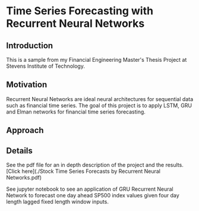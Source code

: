 # Time Series Forecasting with Recurrent Neural Networks

## Introduction
This is a sample from my Financial Engineering Master's Thesis Project at Stevens Institute of Technology. 

## Motivation
Recurrent Neural Networks are ideal neural architectures for sequential data such as financial time series. The goal of this project is to apply LSTM, GRU and Elman networks for financial time series forecasting. 

## Approach


## Details
See the pdf file for an in depth description of the project and the results. [Click here](./Stock Time Series Forecasts by Recurrent Neural Networks.pdf)

See jupyter notebook to see an application of GRU Recurrent Neural Network to forecast one day ahead SP500 index values given four day length lagged fixed length window inputs.
